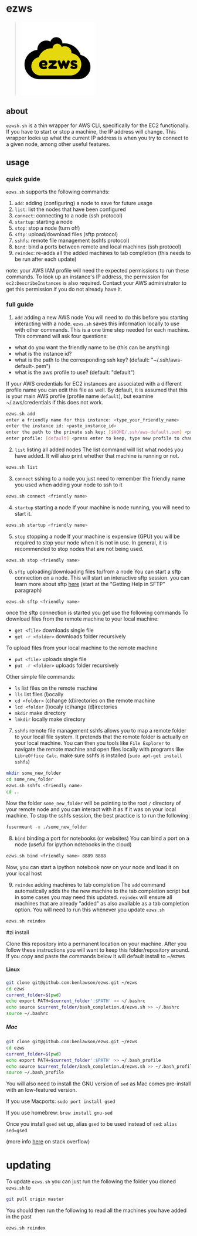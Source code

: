 # ezws
> ![ezws](./image.png)

## about
`ezwsh.sh` is a thin wrapper for AWS CLI, specifically for the EC2 functionally. If you have to start or stop a machine, the IP address will change. This wrapper looks up what the current IP address is when you try to connect to a given node, among other useful features. 

## usage

### quick guide
`ezws.sh` supports the following commands:
1. `add`: adding (configuring) a node to save for future usage
1. `list`: list the nodes that have been configured
1. `connect`: connecting to a node (ssh protocol)
1. `startup`: starting a node 
1. `stop`: stop a node (turn off)
1. `sftp`: upload/download files (sftp protocol)
1. `sshfs`: remote file management (sshfs protocol)
1. `bind`: bind a ports between remote and local machines (ssh protocol)
1. `reindex`: re-adds all the added machines to tab completion (this needs to be run after each update)

note: your AWS IAM profile will need the expected permissions to run these commands. To look up an instance's IP address, the permission for `ec2:DescribeInstances` is also required. Contact your AWS administrator to get this permission if you do not already have it. 

### full guide
1. `add` adding a new AWS node
You will need to do this before you starting interacting with a node. `ezws.sh` saves this information locally to use with other commands. 
This is a one time step needed for each machine. This command will ask four questions: 
- what do you want the friendly name to be (this can be anything)
- what is the instance id?
- what is the path to the corresponding ssh key? (default: "~/.ssh/aws-default-<usename>.pem")
- what is the aws profile to use? (default: "default")

If your AWS credentials for EC2 instances are associated with a different profile name you can edit this file 
as well. By default, it is assumed that this is your main AWS profile (profile name `default`), but examine ~/.aws/credentials if this does not work.


```bash
ezws.sh add
enter a friendly name for this instance: <type_your_friendly_name>
enter the instance id: <paste_instance_id>
enter the path to the private ssh key: [$HOME/.ssh/aws-default.pem] <press enter to keep, type new path to change>
enter profile: [default] <press enter to keep, type new profile to change>
```
2. `list` listing all added nodes
The list command will list what nodes you have added. It will also print whether that machine is running or not.
```bash
ezws.sh list
```

3. `connect` sshing to a node
you just need to remember the friendly name you used when adding your node to ssh to it
```bash
ezws.sh connect <friendly name>
```
4. `startup` starting a node
If your machine is node running, you will need to start it.
```bash
ezws.sh startup <friendly name>
```
5. `stop` stopping a node
If your machine is expensive (GPU) you will be required to stop your node when it is not in use. In general, it is recommended to stop nodes that are not being used.
```bash
ezws.sh stop <friendly name>
```
6. `sftp` uploading/downloading files to/from a node
You can start a sftp connection on a node. This will start an interactive sftp session. 
you can learn more about sftp [here](https://www.digitalocean.com/community/tutorials/how-to-use-sftp-to-securely-transfer-files-with-a-remote-server) (start at the "Getting Help in SFTP" paragraph)

```bash
ezws.sh sftp <friendly name>
```
once the sftp connection is started you get use the following commands
To download files from the remote machine to your local machine:
* `get <file>`  downloads single file
* `get -r <folder>`  downloads folder recursively

To upload files from your local machine to the remote machine
* `put <file>`  uploads single file
* `put -r <folder>` uploads folder recursively

Other simple file commands:
* `ls`   list files on the remote machine
* `lls`  list files (l)ocally
* `cd <folder>`  (c)hange (d)irectories on the remote machine
* `lcd <folder`  (l)ocaly (c)hange (d)irectories
* `mkdir`  make directory
* `lmkdir`  locally make directory

7. `sshfs` remote file management 
sshfs allows you to map a remote folder to your local file system. It pretends that the remote folder is actually on your local machine. You can then you tools like `File Explorer` to navigate the remote machine and open files locally with programs like `LibreOffice Calc`. 
make sure sshfs is installed (`sudo apt-get install sshfs`)
```bash
mkdir some_new_folder
cd some_new_folder
ezws.sh sshfs <friendly name>
cd ..
``` 
Now the folder `some_new_folder` will be pointing to the root `/` directory of your remote node and you can interact with it as if it was on your local machine. 
To stop the sshfs session, the best practice is to run the following:
```bash
fusermount -u ./some_new_folder
```
8. `bind` binding a port for notebooks (or websites)
You can bind a port on a node (useful for ipython notebooks in the cloud)
```bash
ezws.sh bind <friendly name> 8889 8888
```
Now, you can start a ipython notebook now on your node and load it on your local host

9. `reindex` adding machines to tab completion
The `add` command automatically adds the the new machine to the tab completion script but in some cases you may need this updated. `reindex` will ensure all machines that are already "added" as also available as a tab completion option. You will need to run this whenever you update `ezws.sh`
```bash
ezws.sh reindex
```


#zi install

Clone this repository into a permanent location on your machine. After you 
follow these instructions you will want to keep this folder/repository around. If you copy
and paste the commands below it will default install to ~/ezws

#### Linux
```bash
git clone git@github.com:benlawson/ezws.git ~/ezws
cd ezws
current_folder=$(pwd)
echo export PATH=$current_folder':$PATH' >> ~/.bashrc
echo source $current_folder/bash_completion.d/ezws.sh >> ~/.bashrc 
source ~/.bashrc
```
##### Mac 
```bash
git clone git@github.com:benlawson/ezws.git ~/ezws
cd ezws
current_folder=$(pwd)
echo export PATH=$current_folder':$PATH' >> ~/.bash_profile
echo source $current_folder/bash_completion.d/ezws.sh >> ~/.bash_profile
source ~/.bash_profile
```

You will also need to install the GNU version of `sed` as Mac comes pre-install with an low-featured version.

If you use Macports:
```sudo port install gsed```

If you use homebrew:
```brew install gnu-sed```

Once you install `gsed` set up, alias `gsed` to be used instead of `sed`:
```alias sed=gsed```

(more info [here](https://stackoverflow.com/a/41416710/3821344) on stack overflow)

# updating
To update `ezws.sh` you can just run the following the folder you cloned `ezws.sh` to
```bash
git pull origin master
```
You should then run the following to read all the machines you have added in the past
```bash
ezws.sh reindex
```

